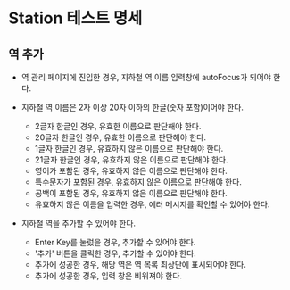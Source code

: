 # Station 테스트 명세

## 역 추가

- 역 관리 페이지에 진입한 경우, 지하철 역 이름 입력창에 autoFocus가 되어야 한다.

- 지하철 역 이름은 2자 이상 20자 이하의 한글(숫자 포함)이어야 한다.

  - 2글자 한글인 경우, 유효한 이름으로 판단해야 한다.
  - 20글자 한글인 경우, 유효한 이름으로 판단해야 한다.
  - 1글자 한글인 경우, 유효하지 않은 이름으로 판단해야 한다.
  - 21글자 한글인 경우, 유효하지 않은 이름으로 판단해야 한다.
  - 영어가 포함된 경우, 유효하지 않은 이름으로 판단해야 한다.
  - 특수문자가 포함된 경우, 유효하지 않은 이름으로 판단해야 한다.
  - 공백이 포함된 경우, 유효하지 않은 이름으로 판단해야 한다.
  - 유효하지 않은 이름을 입력한 경우, 에러 메시지를 확인할 수 있어야 한다.

- 지하철 역을 추가할 수 있어야 한다.
  - Enter Key를 눌렀을 경우, 추가할 수 있어야 한다.
  - '추가' 버튼을 클릭한 경우, 추가할 수 있어야 한다.
  - 추가에 성공한 경우, 해당 역은 역 목록 최상단에 표시되어야 한다.
  - 추가에 성공한 경우, 입력 창은 비워져야 한다.
